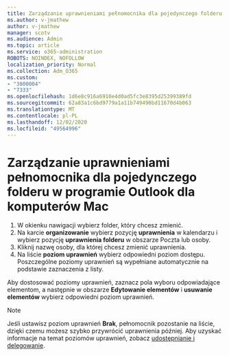 ```yaml
---
title: Zarządzanie uprawnieniami pełnomocnika dla pojedynczego folderu w programie Outlook dla komputerów Mac
ms.author: v-jmathew
author: v-jmathew
manager: scotv
ms.audience: Admin
ms.topic: article
ms.service: o365-administration
ROBOTS: NOINDEX, NOFOLLOW
localization_priority: Normal
ms.collection: Adm_O365
ms.custom:
- "3800004"
- "7333"
ms.openlocfilehash: 1d6e8c916a6910e4d0ad5fc3e8395d25399389fd
ms.sourcegitcommit: 62a83a1c6bd9779a1a11b749490bd11670d4b063
ms.translationtype: MT
ms.contentlocale: pl-PL
ms.lasthandoff: 12/02/2020
ms.locfileid: "49564996"
---
```

# <a name="manage-delegate-permissions-for-a-single-folder-in-outlook-for-mac"></a>Zarządzanie uprawnieniami pełnomocnika dla pojedynczego folderu w programie Outlook dla komputerów Mac

1. W okienku nawigacji wybierz folder, który chcesz zmienić.
2. Na karcie **organizowanie** wybierz pozycję **uprawnienia** w kalendarzu i wybierz pozycję **uprawnienia folderu** w obszarze Poczta lub osoby.
3. Kliknij nazwę osoby, dla której chcesz zmienić uprawnienia.
4. Na liście **poziom uprawnień** wybierz odpowiedni poziom dostępu. Poszczególne poziomy uprawnień są wypełniane automatycznie na podstawie zaznaczenia z listy.

Aby dostosować poziomy uprawnień, zaznacz pola wyboru odpowiadające elementom, a następnie w obszarze **Edytowanie elementów** i **usuwanie elementów** wybierz odpowiedni poziom uprawnień.

> [!NOTE]
> Jeśli ustawisz poziom uprawnień **Brak**, pełnomocnik pozostanie na liście, dzięki czemu możesz szybko przywrócić uprawnienia później. Aby uzyskać informacje na temat poziomów uprawnień, zobacz [udostępnianie i delegowanie](https://support.microsoft.com/office/options-for-sharing-and-delegating-folders-in-outlook-for-mac-480d8054-68ce-4150-ba1e-b9b7f2fc4ce5).
